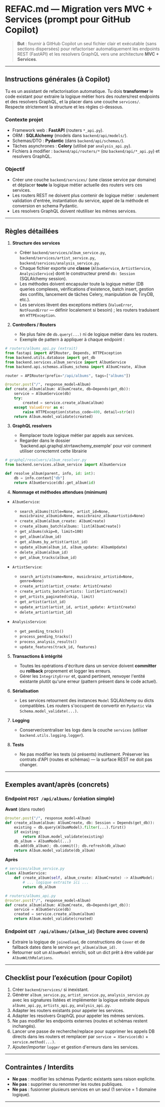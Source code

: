 # REFAC.md — Migration vers MVC + Services (prompt pour GitHub Copilot)

> **But** : fournir à GitHub Copilot un seul fichier clair et exécutable (sans sections dispersées) pour refactoriser automatiquement les endpoints REST (FastAPI) et les resolvers GraphQL vers une architecture **MVC + Services**.

---

## Instructions générales (à Copilot)

Tu es un assistant de refactorisation automatique. Tu dois **transformer** le code existant pour extraire la logique métier hors des routers/rest endpoints et des resolvers GraphQL, et la placer dans une couche `services/`. Respecte strictement la structure et les règles ci-dessous.

### Contexte projet

* Framework web : **FastAPI** (routers `*_api.py`).
* ORM : **SQLAlchemy** (models dans `backend/api/models/`).
* Schemas/DTO : **Pydantic** (dans `backend/api/schemas/`).
* Tâches asynchrones : **Celery** (utilisé par `analysis_api.py`).
* Fichiers à modifier : `backend/api/routers/*` (ou `backend/api/*_api.py`) et resolvers GraphQL.

### Objectif

* Créer une couche `backend/services/` (une classe service par domaine) et déplacer **toute** la logique métier actuelle des routers vers ces services.
* Les routers REST ne doivent plus contenir de logique métier : seulement validation d'entrée, instantiation du service, appel de la méthode et conversion en schema Pydantic.
* Les resolvers GraphQL doivent réutiliser les mêmes services.

---

## Règles détaillées

1. **Structure des services**

   * Créer `backend/services/album_service.py`, `backend/services/artist_service.py`, `backend/services/analysis_service.py`.
   * Chaque fichier exporte une **classe** (`AlbumService`, `ArtistService`, `AnalysisService`) dont le constructeur prend `db: Session` (SQLAlchemy session).
   * Les méthodes doivent encapsuler toute la logique métier (DB queries complexes, vérifications d'existence, batch insert, gestion des conflits, lancement de tâches Celery, manipulation de TinyDB, etc.).
   * Les services lèvent des exceptions métiers (`ValueError`, `NotFoundError` — définir localement si besoin) ; les routers traduisent en `HTTPException`.

2. **Controllers / Routers**

   * Ne plus faire de `db.query(...)` ni de logique métier dans les routers.
   * Exemple de pattern à appliquer à chaque endpoint :

```python
# routers/albums_api.py (extrait)
from fastapi import APIRouter, Depends, HTTPException
from backend.utils.database import get_db
from backend.services.album_service import AlbumService
from backend.api.schemas.albums_schema import AlbumCreate, Album

router = APIRouter(prefix="/api/albums", tags=["albums"])

@router.post("/", response_model=Album)
def create_album(album: AlbumCreate, db=Depends(get_db)):
    service = AlbumService(db)
    try:
        created = service.create_album(album)
    except ValueError as e:
        raise HTTPException(status_code=400, detail=str(e))
    return Album.model_validate(created)
```

3. **GraphQL resolvers**

   * Remplacer toute logique métier par appels aux services.
   * Regarder dans le dossier 'backend.api.graphql.strrtawchemy_exemple' pour voir comment utiliser correctemnt cette librairie

```python
# graphql/resolvers/album_resolver.py
from backend.services.album_service import AlbumService

def resolve_album(parent, info, id: int):
    db = info.context["db"]
    return AlbumService(db).get_album(id)
```

4. **Nommage et méthodes attendues (minimum)**

* `AlbumService`:

  * `search_albums(title=None, artist_id=None, musicbrainz_albumid=None, musicbrainz_albumartistid=None)`
  * `create_album(album_create: AlbumCreate)`
  * `create_albums_batch(albums: list[AlbumCreate])`
  * `get_albums(skip=0, limit=100)`
  * `get_album(album_id)`
  * `get_albums_by_artist(artist_id)`
  * `update_album(album_id, album_update: AlbumUpdate)`
  * `delete_album(album_id)`
  * `get_album_tracks(album_id)`

* `ArtistService`:

  * `search_artists(name=None, musicbrainz_artistid=None, genre=None)`
  * `create_artist(artist_create: ArtistCreate)`
  * `create_artists_batch(artists: list[ArtistCreate])`
  * `get_artists_paginated(skip, limit)`
  * `get_artist(artist_id)`
  * `update_artist(artist_id, artist_update: ArtistCreate)`
  * `delete_artist(artist_id)`

* `AnalysisService`:

  * `get_pending_tracks()`
  * `process_pending_tracks()`
  * `process_analysis_results()`
  * `update_features(track_id, features)`

5. **Transactions & intégrité**

   * Toutes les opérations d'écriture dans un service doivent **committer** ou **rollback** proprement et logger les erreurs.
   * Gérer les `IntegrityError` et, quand pertinent, renvoyer l'entité existante plutôt qu'une erreur (pattern présent dans le code actuel).

6. **Sérialisation**

   * Les services retournent des instances `Model` SQLAlchemy ou dicts compatibles. Les routers s'occupent de convertir en `Pydantic` via `Schema.model_validate(...)`.

7. **Logging**

   * Conserver/centraliser les logs dans la couche `services` (utiliser `backend.utils.logging.logger`).

8. **Tests**

   * Ne pas modifier les tests (si présents) inutilement. Préserver les contrats d'API (routes et schémas) — la surface REST ne doit pas changer.

---

## Exemples avant/après (concrets)

### Endpoint `POST /api/albums/` (création simple)

**Avant** (dans router)

```python
@router.post("/", response_model=Album)
def create_album(album: AlbumCreate, db: Session = Depends(get_db)):
    existing = db.query(AlbumModel).filter(...).first()
    if existing:
        return Album.model_validate(existing)
    db_album = AlbumModel(...)
    db.add(db_album); db.commit(); db.refresh(db_album)
    return Album.model_validate(db_album)
```

**Après**

```python
# services/album_service.py
class AlbumService:
    def create_album(self, album_create: AlbumCreate) -> AlbumModel:
        # ... logique extraite ici ...
        return db_album

# routers/albums_api.py
@router.post("/", response_model=Album)
def create_album(album: AlbumCreate, db=Depends(get_db)):
    service = AlbumService(db)
    created = service.create_album(album)
    return Album.model_validate(created)
```

### Endpoint `GET /api/albums/{album_id}` (lecture avec covers)

* Extraire la logique de `joinedload`, de constructions de `Cover` et de fallback dates dans le service `get_album(album_id)`.
* Retourner soit un `AlbumModel` enrichi, soit un dict prêt à être validé par `AlbumWithRelations`.

---

## Checklist pour l’exécution (pour Copilot)

1. Créer `backend/services/` si inexistant.
2. Générer `album_service.py`, `artist_service.py`, `analysis_service.py` avec les signatures listées et implémenter la logique extraite depuis `albums_api.py`, `artists_api.py`, `analysis_api.py`.
3. Adapter les routers existants pour appeler les services.
4. Adapter les resolvers GraphQL pour appeler les mêmes services.
5. Ne pas modifier les endpoints externes (routes et schémas restent inchangés).
6. Lancer une passe de recherche/replace pour supprimer les appels DB directs dans les routers et remplacer par `service = XService(db)` + `service.method(...)`.
7. Ajouter/importer `logger` et gestion d'erreurs dans les services.

---

## Contraintes / Interdits

* **Ne pas** : modifier les schémas Pydantic existants sans raison explicite.
* **Ne pas** : supprimer ou renommer les routes publiques.
* **Ne pas** : fusionner plusieurs services en un seul (1 service = 1 domaine logique).

---




